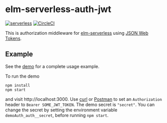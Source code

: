 # elm-serverless-auth-jwt

[![serverless](http://public.serverless.com/badges/v3.svg)](http://www.serverless.com)
[![CircleCI](https://img.shields.io/circleci/project/github/ktonon/elm-serverless-auth-jwt/master.svg)](https://circleci.com/gh/ktonon/elm-serverless-auth-jwt)

This is authorization middleware for [elm-serverless][] using [JSON Web Tokens][].

## Example

See the [demo](https://github.com/ktonon/elm-serverless-auth-jwt/blob/master/demo/src/Auth/API.elm)
for a complete usage example.

To run the demo

```shell
npm install
npm start
```

and visit http://localhost:3000. Use [curl][] or [Postman][] to set an `Authorization` header to `Bearer SOME_JWT_TOKEN`. The demo secret is `"secret"`. You can change the secret by setting the environment variable `demoAuth_auth__secret`, before running `npm start`.

[curl]:https://curl.haxx.se/docs/manpage.html
[elm-serverless]:http://package.elm-lang.org/packages/ktonon/elm-serverless/latest
[JSON Web Tokens]:https://jwt.io/
[Postman]:https://www.getpostman.com/
